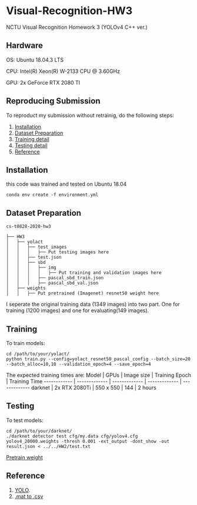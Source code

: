 # Visual-Recognition-HW3
NCTU Visual Recognition Homework 3 (YOLOv4 C++ ver.)

## Hardware
OS: Ubuntu 18.04.3 LTS

CPU: Intel(R) Xeon(R) W-2133 CPU @ 3.60GHz

GPU: 2x GeForce RTX 2080 TI

## Reproducing Submission
To reproduct my submission without retrainig, do the following steps:
1. [Installation](#installation)
2. [Dataset Preparation](#Dataset-Preparation)
3. [Training detail](#Training)
4. [Testing detail](#Testing)
5. [Reference](#Reference)

## Installation

this code was trained and tested on Ubuntu 18.04

```
conda env create -f environment.yml

```

## Dataset Preparation
```
cs-t0828-2020-hw3

├── HW3
│   ├── yolact 
│   │   ├── test_images
│   │   │   ├── Put testing images here
│   │   ├── test.json
│   │   ├── sbd
│   │   │   ├── img
│   │   │   │   ├── Put training and validation images here
│   │   │   ├── pascal_sbd_train.json
│   │   │   ├── pascal_sbd_val.json
│   ├── weights
│   │   ├── Put pretrained (Imagenet) resnet50 weight here

```
I seperate the original training data (1349 images) into two part. One for training (1200 images) and one for evaluating(149 images). 

## Training
To train models:

```
cd /path/to/your/yolact/
python train.py --config=yolact_resnet50_pascal_config --batch_size=20 --batch_alloc=10,10 --validation_epoch=4 --save_epoch=4
```

The expected training times are:
Model | GPUs | Image size | Training Epoch | Training Time
------------ | ------------- | ------------- | ------------- | -------------
darknet | 2x RTX 2080Ti | 550 x 550 | 144 | 2 hours


## Testing
To test models:

```
cd /path/to/your/darknet/
./darknet detector test cfg/my.data cfg/yolov4.cfg yolov4_20000.weights -thresh 0.001 -ext_output -dont_show -out result.json < ../../HW2/test.txt
```
[Pretrain weight](https://drive.google.com/file/d/1tMZML34PD7cvxMz7SpKit_nNA5FgVj-h/view?usp=sharing)

## Reference
1. [YOLO](https://github.com/AlexeyAB/darknet).
2. [.mat to .csv](https://github.com/pavitrakumar78/Street-View-House-Numbers-SVHN-Detection-and-Classification-using-CNN/blob/master/construct_datasets.py)
